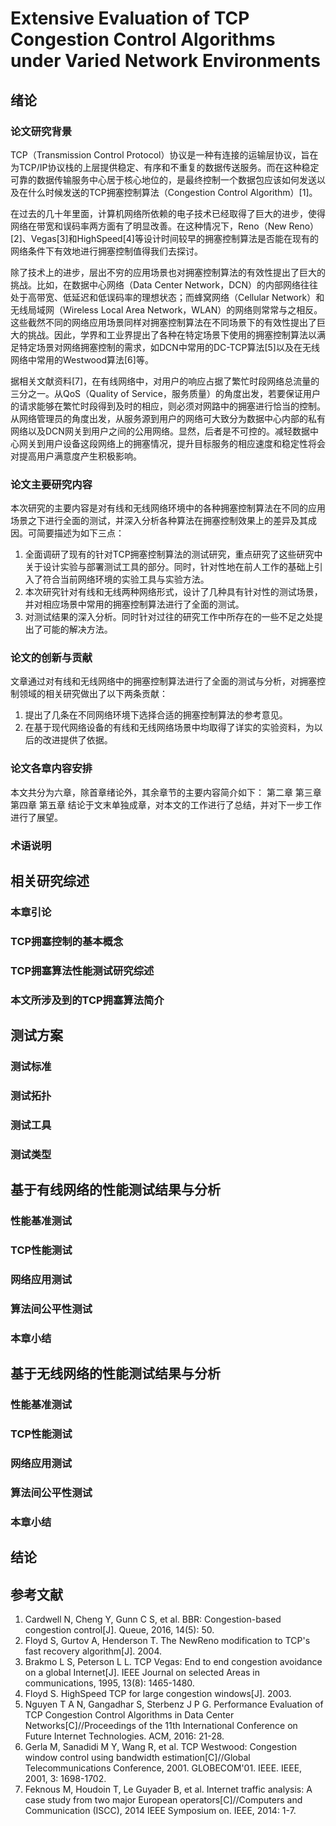 # Extensive Evaluation of TCP Congestion Control Algorithms under Varied Network Environments

## 绪论

### 论文研究背景

TCP（Transmission Control Protocol）协议是一种有连接的运输层协议，旨在为TCP/IP协议栈的上层提供稳定、有序和不重复的数据传送服务。而在这种稳定可靠的数据传输服务中心居于核心地位的，是最终控制一个数据包应该如何发送以及在什么时候发送的TCP拥塞控制算法（Congestion Control Algorithm）[1]。

在过去的几十年里面，计算机网络所依赖的电子技术已经取得了巨大的进步，使得网络在带宽和误码率两方面有了明显改善。在这种情况下，Reno（New Reno）[2]、Vegas[3]和HighSpeed[4]等设计时间较早的拥塞控制算法是否能在现有的网络条件下有效地进行拥塞控制值得我们去探讨。

除了技术上的进步，层出不穷的应用场景也对拥塞控制算法的有效性提出了巨大的挑战。比如，在数据中心网络（Data Center Network，DCN）的内部网络往往处于高带宽、低延迟和低误码率的理想状态；而蜂窝网络（Cellular Network）和无线局域网（Wireless Local Area Network，WLAN）的网络则常常与之相反。这些截然不同的网络应用场景同样对拥塞控制算法在不同场景下的有效性提出了巨大的挑战。因此，学界和工业界提出了各种在特定场景下使用的拥塞控制算法以满足特定场景对网络拥塞控制的需求，如DCN中常用的DC-TCP算法[5]以及在无线网络中常用的Westwood算法[6]等。

据相关文献资料[7]，在有线网络中，对用户的响应占据了繁忙时段网络总流量的三分之一。从QoS（Quality of Service，服务质量）的角度出发，若要保证用户的请求能够在繁忙时段得到及时的相应，则必须对网路中的拥塞进行恰当的控制。从网络管理员的角度出发，从服务源到用户的网络可大致分为数据中心内部的私有网络以及DCN网关到用户之间的公用网络。显然，后者是不可控的。减轻数据中心网关到用户设备这段网络上的拥塞情况，提升目标服务的相应速度和稳定性将会对提高用户满意度产生积极影响。

### 论文主要研究内容

本次研究的主要内容是对有线和无线网络环境中的各种拥塞控制算法在不同的应用场景之下进行全面的测试，并深入分析各种算法在拥塞控制效果上的差异及其成因。可简要描述为如下三点：

1. 全面调研了现有的针对TCP拥塞控制算法的测试研究，重点研究了这些研究中关于设计实验与部署测试工具的部分。同时，针对性地在前人工作的基础上引入了符合当前网络环境的实验工具与实验方法。
2. 本次研究针对有线和无线两种网络形式，设计了几种具有针对性的测试场景，并对相应场景中常用的拥塞控制算法进行了全面的测试。
3. 对测试结果的深入分析。同时针对过往的研究工作中所存在的一些不足之处提出了可能的解决方法。

### 论文的创新与贡献

文章通过对有线和无线网络中的拥塞控制算法进行了全面的测试与分析，对拥塞控制领域的相关研究做出了以下两条贡献：

1. 提出了几条在不同网络环境下选择合适的拥塞控制算法的参考意见。
2. 在基于现代网络设备的有线和无线网络场景中均取得了详实的实验资料，为以后的改进提供了依据。

### 论文各章内容安排

本文共分为六章，除首章绪论外，其余章节的主要内容简介如下：
第二章
第三章
第四章
第五章
结论于文末单独成章，对本文的工作进行了总结，并对下一步工作进行了展望。

### 术语说明

## 相关研究综述

### 本章引论

### TCP拥塞控制的基本概念

### TCP拥塞算法性能测试研究综述

### 本文所涉及到的TCP拥塞算法简介

## 测试方案

### 测试标准

### 测试拓扑

### 测试工具

### 测试类型

## 基于有线网络的性能测试结果与分析

### 性能基准测试

### TCP性能测试

### 网络应用测试

### 算法间公平性测试

### 本章小结

## 基于无线网络的性能测试结果与分析

### 性能基准测试

### TCP性能测试

### 网络应用测试

### 算法间公平性测试

### 本章小结

## 结论

## 参考文献

1. Cardwell N, Cheng Y, Gunn C S, et al. BBR: Congestion-based congestion control[J]. Queue, 2016, 14(5): 50.
2. Floyd S, Gurtov A, Henderson T. The NewReno modification to TCP's fast recovery algorithm[J]. 2004.
3. Brakmo L S, Peterson L L. TCP Vegas: End to end congestion avoidance on a global Internet[J]. IEEE Journal on selected Areas in communications, 1995, 13(8): 1465-1480.
4. Floyd S. HighSpeed TCP for large congestion windows[J]. 2003.
5. Nguyen T A N, Gangadhar S, Sterbenz J P G. Performance Evaluation of TCP Congestion Control Algorithms in Data Center Networks[C]//Proceedings of the 11th International Conference on Future Internet Technologies. ACM, 2016: 21-28.
6. Gerla M, Sanadidi M Y, Wang R, et al. TCP Westwood: Congestion window control using bandwidth estimation[C]//Global Telecommunications Conference, 2001. GLOBECOM'01. IEEE. IEEE, 2001, 3: 1698-1702.
7. Feknous M, Houdoin T, Le Guyader B, et al. Internet traffic analysis: A case study from two major European operators[C]//Computers and Communication (ISCC), 2014 IEEE Symposium on. IEEE, 2014: 1-7.

